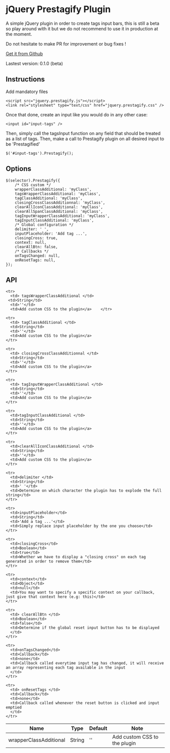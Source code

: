 # jQuery Prestagify Plugin

A simple jQuery plugin in order to create tags input bars, this is still a beta so play around with it but we do not recommend to use it in production at the moment.

Do not hesitate to make PR for improvement or bug fixes !

[Get it from Github](https://github.com/PrestaShop/Prestagify)

Lastest version: 0.1.0 (beta)


## Instructions

Add mandatory files

	<script src="jquery.prestagify.js"></script>
	<link rel="stylesheet" type="text/css" href="jquery.prestagify.css" />

Once that done, create an input like you would do in any other case:

	<input id="input-tags" />

Then, simply call the tagsInput function on any field that should be treated as
a list of tags.
Then, make a call to Prestagify plugin on all desired input to be 'Prestagified'

	$('#input-tags').Prestagify();

## Options

	$(selector).Prestagify({
		/* CSS custom */
        wrapperClassAdditional: 'myClass',
        tagsWrapperClassAdditional: 'myClass',
        tagClassAdditional: 'myClass',
        closingCrossClassAdditionnal: 'myClass',
        clearAllIconClassAdditional: 'myClass',
        clearAllSpanClassAdditional: 'myClass',
        tagInputWrapperClassAdditional: 'myClass',
        tagInputClassAdditional: 'myClass',
        /* Global configuration */
        delimiter: ' ',
        inputPlaceholder: 'Add tag ...',
        closingCross: true,
        context: null,
        clearAllBtn: false,
        /* Callbacks */
        onTagsChanged: null,
        onResetTags: null,
	});

## API

<table>
  <thead>
    <tr>
      <th>Name</th>
      <th>Type</th>
      <th>Default</th>
      <th>Note</th>
    </tr>
  </thead>
  <tbody>
    <tr>
      <td> wrapperClassAdditional </td>
      <td>String</td>
      <td>''</td>
      <td>Add custom CSS to the plugin</a>
      </td>
    </tr>

    <tr>
      <td> tagsWrapperClassAdditional </td>
     <td>String</td>
      <td>''</td>
      <td>Add custom CSS to the plugin</a>    </tr>

    <tr>
      <td> tagClassAdditional </td>
      <td>String</td>
      <td>''</td>
      <td>Add custom CSS to the plugin</a>
    </tr>

    <tr>
      <td> closingCrossClassAdditionnal </td>
      <td>String</td>
      <td>''</td>
      <td>Add custom CSS to the plugin</a>
    </tr>

    <tr>
      <td> tagInputWrapperClassAdditional </td>
      <td>String</td>
      <td>''</td>
      <td>Add custom CSS to the plugin</a>
    </tr>

    <tr>
      <td>tagInputClassAdditional </td>
      <td>String</td>
      <td>''</td>
      <td>Add custom CSS to the plugin</a>
    </tr>

    <tr>
      <td>clearAllIconClassAdditional </td>
      <td>String</td>
      <td>''</td>
      <td>Add custom CSS to the plugin</a>    
    </tr>

    <tr>
      <td>delimiter </td>
      <td>String</td>
      <td>' '</td>
      <td>Determine on which character the plugin has to explode the full string</td>
    </tr>

    <tr>
      <td>inputPlaceholder</td>
      <td>String</td>
      <td>'Add a tag ...'</td>
      <td>Simply replace input placeholder by the one you choose</td>
    </tr>

    <tr>
      <td>closingCross</td>
      <td>Boolean</td>
      <td>true</td>
      <td>Whether we have to display a "closing cross" on each tag generated in order to remove them</td>
    </tr>

    <tr>
      <td>context</td>
      <td>Object</td>
      <td>null</td>
      <td>You may want to specify a specific context on your callback, just give that context here (e.g: this)</td>
    </tr>

    <tr>
      <td> clearAllBtn </td>
      <td>Boolean</td>
      <td>false</td>
      <td>Determine if the global reset input button has to be displayed
      </td>
    </tr>

    <tr>
      <td>onTagsChanged</td>
      <td>Callback</td>
      <td>none</td>
      <td>Callback called everytime input tag has changed, it will receive an array representing each tag available in the input
      </td>
    </tr>

    <tr>
      <td> onResetTags </td>
      <td>Callback</td>
      <td>none</td>
      <td>Callback called whenever the reset button is clicked and input emptied
      </td>
    </tr>

  </tbody>
</table>
